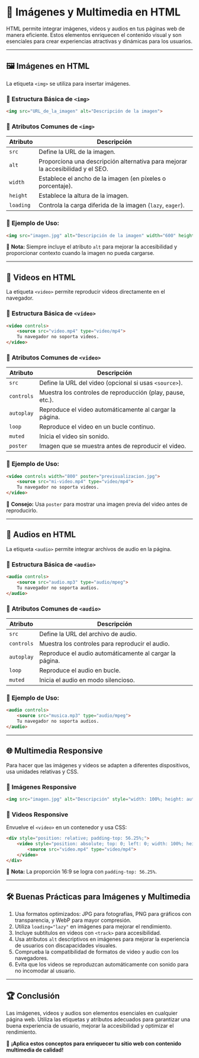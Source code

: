 # 📌 Imágenes y Multimedia en HTML

HTML permite integrar imágenes, videos y audios en tus páginas web de manera eficiente. Estos elementos enriquecen el contenido visual y son esenciales para crear experiencias atractivas y dinámicas para los usuarios.

---

## 🖼️ **Imágenes en HTML**
La etiqueta `<img>` se utiliza para insertar imágenes.

### 🔹 **Estructura Básica de `<img>`**
```html
<img src="URL_de_la_imagen" alt="Descripción de la imagen">
```

### 🔹 **Atributos Comunes de `<img>`**
| Atributo | Descripción |
|----------|-------------|
| `src` | Define la URL de la imagen. |
| `alt` | Proporciona una descripción alternativa para mejorar la accesibilidad y el SEO. |
| `width` | Establece el ancho de la imagen (en píxeles o porcentaje). |
| `height` | Establece la altura de la imagen. |
| `loading` | Controla la carga diferida de la imagen (`lazy`, `eager`). |

### 🔹 **Ejemplo de Uso:**
```html
<img src="imagen.jpg" alt="Descripción de la imagen" width="600" height="400">
```
📌 **Nota:** Siempre incluye el atributo `alt` para mejorar la accesibilidad y proporcionar contexto cuando la imagen no pueda cargarse.

---

## 🎥 **Videos en HTML**
La etiqueta `<video>` permite reproducir videos directamente en el navegador.

### 🔹 **Estructura Básica de `<video>`**
```html
<video controls>
    <source src="video.mp4" type="video/mp4">
    Tu navegador no soporta videos.
</video>
```

### 🔹 **Atributos Comunes de `<video>`**
| Atributo | Descripción |
|----------|-------------|
| `src` | Define la URL del video (opcional si usas `<source>`). |
| `controls` | Muestra los controles de reproducción (play, pause, etc.). |
| `autoplay` | Reproduce el video automáticamente al cargar la página. |
| `loop` | Reproduce el video en un bucle continuo. |
| `muted` | Inicia el video sin sonido. |
| `poster` | Imagen que se muestra antes de reproducir el video. |

### 🔹 **Ejemplo de Uso:**
```html
<video controls width="800" poster="previsualizacion.jpg">
    <source src="mi-video.mp4" type="video/mp4">
    Tu navegador no soporta videos.
</video>
```
📌 **Consejo:** Usa `poster` para mostrar una imagen previa del video antes de reproducirlo.

---

## 🎵 **Audios en HTML**
La etiqueta `<audio>` permite integrar archivos de audio en la página.

### 🔹 **Estructura Básica de `<audio>`**
```html
<audio controls>
    <source src="audio.mp3" type="audio/mpeg">
    Tu navegador no soporta audios.
</audio>
```

### 🔹 **Atributos Comunes de `<audio>`**
| Atributo | Descripción |
|----------|-------------|
| `src` | Define la URL del archivo de audio. |
| `controls` | Muestra los controles para reproducir el audio. |
| `autoplay` | Reproduce el audio automáticamente al cargar la página. |
| `loop` | Reproduce el audio en bucle. |
| `muted` | Inicia el audio en modo silencioso. |

### 🔹 **Ejemplo de Uso:**
```html
<audio controls>
    <source src="musica.mp3" type="audio/mpeg">
    Tu navegador no soporta audios.
</audio>
```

---

## 🌐 **Multimedia Responsive**
Para hacer que las imágenes y videos se adapten a diferentes dispositivos, usa unidades relativas y CSS.

### 🔹 **Imágenes Responsive**
```html
<img src="imagen.jpg" alt="Descripción" style="width: 100%; height: auto;">
```

### 🔹 **Videos Responsive**
Envuelve el `<video>` en un contenedor y usa CSS:
```html
<div style="position: relative; padding-top: 56.25%;">
    <video style="position: absolute; top: 0; left: 0; width: 100%; height: 100%;" controls>
        <source src="video.mp4" type="video/mp4">
    </video>
</div>
```
📌 **Nota:** La proporción 16:9 se logra con `padding-top: 56.25%`.

---

## 🛠️ **Buenas Prácticas para Imágenes y Multimedia**
1. Usa formatos optimizados: JPG para fotografías, PNG para gráficos con transparencia, y WebP para mayor compresión.
2. Utiliza `loading="lazy"` en imágenes para mejorar el rendimiento.
3. Incluye subtítulos en videos con `<track>` para accesibilidad.
4. Usa atributos `alt` descriptivos en imágenes para mejorar la experiencia de usuarios con discapacidades visuales.
5. Comprueba la compatibilidad de formatos de video y audio con los navegadores.
6. Evita que los videos se reproduzcan automáticamente con sonido para no incomodar al usuario.

---

## 🏆 **Conclusión**
Las imágenes, videos y audios son elementos esenciales en cualquier página web. Utiliza las etiquetas y atributos adecuados para garantizar una buena experiencia de usuario, mejorar la accesibilidad y optimizar el rendimiento.

🚀 **¡Aplica estos conceptos para enriquecer tu sitio web con contenido multimedia de calidad!**